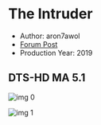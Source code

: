 # The Intruder

* Author: aron7awol
* [Forum Post](https://www.avsforum.com/threads/bass-eq-for-filtered-movies.2995212/post-58322814)
* Production Year: 2019

## DTS-HD MA 5.1

![img 0](https://i.imgur.com/YJPRcVF.jpg)

![img 1](https://i.imgur.com/oA4kyB8.jpg)


